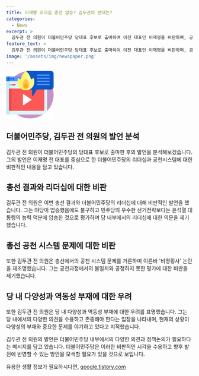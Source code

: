 ```yaml
---
title: 이재명 리더십 총선 압승? 김두관의 반대는?
categories:
  - News
excerpt: >
  김두관 전 의원이 더불어민주당 당대표 후보로 출마하여 이전 대표인 이재명을 비판하며, 공천 시스템을 혁신해야 한다고 주장했다. 그는 총선에서의 압승은 윤석열 대통령 덕분이라고 언급하며 이재명을 지도부의 리더십을 인정하지 않았다. 또한 공천과 관련한 논란과 지금의 민주당의 상황에 대한 우려를 표명하며, 2026년 지방선거의 공천 시스템을 혁신해야 한다고 주장했다. 또한, 당 대표 출마의 약속대련 의혹을 부인하고, 대당하는 각오를 밝히고 있다.
feature_text: >
  김두관 전 의원이 더불어민주당 당대표 후보로 출마하여 이전 대표인 이재명을 비판하며, 공천 시스템을 혁신해야 한다고 주장했다. 그는 총선에서의 압승은 윤석열 대통령 덕분이라고 언급하며 이재명을 지도부의 리더십을 인정하지 않았다. 또한 공천과 관련한 논란과 지금의 민주당의 상황에 대한 우려를 표명하며, 2026년 지방선거의 공천 시스템을 혁신해야 한다고 주장했다. 또한, 당 대표 출마의 약속대련 의혹을 부인하고, 대당하는 각오를 밝히고 있다.
image: '/assets/img/newspaper.png'
---
```


<p><img src="/assets/img/news.png" alt="rentncar 속보" /></p>

<h2>더불어민주당, 김두관 전 의원의 발언 분석</h2>

<p data-ke-size="size16"></p>

<p>김두관 전 의원이 더불어민주당의 당대표 후보로 출마한 후의 발언을 분석해보겠습니다. 그의 발언은 이재명 전 대표를 중심으로 한 더불어민주당의 리더십과 공천시스템에 대한 비판적인 내용을 담고 있습니다.</p>

<h2>총선 결과와 리더십에 대한 비판</h2>

<p>김두관 전 의원은 이번 총선 결과와 더불어민주당의 리더십에 대해 비판적인 발언을 했습니다. 그는 야당이 압승했음에도 불구하고 민주당의 우수한 선거전략보다는 윤석열 대통령의 능력 덕분에 압승한 것으로 평가하며 당 내부에서의 리더십에 대한 의문을 제기했습니다.</p>

<h2>총선 공천 시스템 문제에 대한 비판</h2>

<p>또한 김두관 전 의원은 총선에서의 공천 시스템 문제를 거론하며 이른바 '비명횡사' 논란을 재조명했습니다. 그는 공천과정에서의 불일치와 공정하지 못한 평가에 대한 비판을 제기했습니다.</p>

<h2>당 내 다양성과 역동성 부재에 대한 우려</h2>

<p>또한 김두관 전 의원은 당 내 다양성과 역동성 부재에 대한 우려를 표명했습니다. 그는 당 내에서의 다양한 의견을 수용하고 존중해야 한다는 입장을 나타내며, 현재의 상황이 다양성의 부재와 중요한 문제를 야기하고 있다고 지적했습니다.</p>

<p>김두관 전 의원의 발언은 더불어민주당 내부에서의 다양한 의견과 정책논의가 필요하다는 메시지를 담고 있습니다. 더불어민주당은 이러한 비판적인 시각을 수용하고 향후 발전에 반영할 수 있는 방안을 모색할 필요가 있을 것으로 보입니다.</p>
유용한 생활 정보가 필요하시다면, <a href="https://qoogle.tistory.com" rel="dofollow">qoogle.tistory.com</a>


